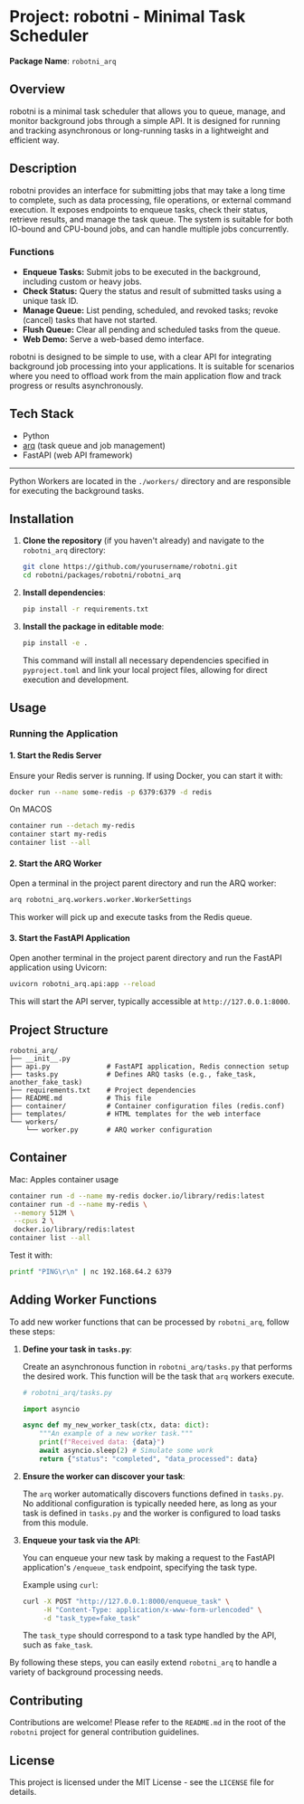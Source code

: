 # Project: robotni - Minimal Task Scheduler

**Package Name**: `robotni_arq`

## Overview

robotni is a minimal task scheduler that allows you to queue, manage, and monitor background jobs through a simple API. It is designed for running and tracking asynchronous or long-running tasks in a lightweight and efficient way.

## Description

robotni provides an interface for submitting jobs that may take a long time to complete, such as data processing, file operations, or external command execution. It exposes endpoints to enqueue tasks, check their status, retrieve results, and manage the task queue. The system is suitable for both IO-bound and CPU-bound jobs, and can handle multiple jobs concurrently.

### Functions

- **Enqueue Tasks:** Submit jobs to be executed in the background, including custom or heavy jobs.
- **Check Status:** Query the status and result of submitted tasks using a unique task ID.
- **Manage Queue:** List pending, scheduled, and revoked tasks; revoke (cancel) tasks that have not started.
- **Flush Queue:** Clear all pending and scheduled tasks from the queue.
- **Web Demo:** Serve a web-based demo interface.

robotni is designed to be simple to use, with a clear API for integrating background job processing into your applications. It is suitable for scenarios where you need to offload work from the main application flow and track progress or results asynchronously.

## Tech Stack

- Python
- [arq](https://github.com/python-arq/arq) (task queue and job management)
- FastAPI (web API framework)

---

Python Workers are located in the `./workers/` directory and are responsible for executing the background tasks.

## Installation

1. **Clone the repository** (if you haven't already) and navigate to the `robotni_arq` directory:

    ```bash
    git clone https://github.com/yourusername/robotni.git
    cd robotni/packages/robotni/robotni_arq
    ```

2. **Install dependencies**:

    ```bash
    pip install -r requirements.txt
    ```

3. **Install the package in editable mode**:

    ```bash
    pip install -e .
    ```

    This command will install all necessary dependencies specified in `pyproject.toml` and link your local project files, allowing for direct execution and development.

## Usage

### Running the Application

#### 1. Start the Redis Server

Ensure your Redis server is running. If using Docker, you can start it with:

```bash
docker run --name some-redis -p 6379:6379 -d redis
```

On MACOS

```bash
container run --detach my-redis
container start my-redis
container list --all
```

#### 2. Start the ARQ Worker

Open a terminal in the project parent directory and run the ARQ worker:

```bash
arq robotni_arq.workers.worker.WorkerSettings
```

This worker will pick up and execute tasks from the Redis queue.

#### 3. Start the FastAPI Application

Open another terminal in the project parent directory and run the FastAPI application using Uvicorn:

```bash
uvicorn robotni_arq.api:app --reload
```

This will start the API server, typically accessible at `http://127.0.0.1:8000`.

## Project Structure

```
robotni_arq/
├── __init__.py
├── api.py              # FastAPI application, Redis connection setup
├── tasks.py            # Defines ARQ tasks (e.g., fake_task, another_fake_task)
├── requirements.txt    # Project dependencies
├── README.md           # This file
├── container/          # Container configuration files (redis.conf)
├── templates/          # HTML templates for the web interface
└── workers/
    └── worker.py       # ARQ worker configuration
```

## Container

Mac: Apples container usage

```bash
container run -d --name my-redis docker.io/library/redis:latest
container run -d --name my-redis \
 --memory 512M \
 --cpus 2 \
 docker.io/library/redis:latest
container list --all
```

Test it with:

```bash
printf "PING\r\n" | nc 192.168.64.2 6379
```

## Adding Worker Functions

To add new worker functions that can be processed by `robotni_arq`, follow these steps:

1. **Define your task in `tasks.py`**:

    Create an asynchronous function in `robotni_arq/tasks.py` that performs the desired work. This function will be the task that `arq` workers execute.

    ```python
    # robotni_arq/tasks.py

    import asyncio

    async def my_new_worker_task(ctx, data: dict):
        """An example of a new worker task."""
        print(f"Received data: {data}")
        await asyncio.sleep(2) # Simulate some work
        return {"status": "completed", "data_processed": data}
    ```

2. **Ensure the worker can discover your task**:

    The `arq` worker automatically discovers functions defined in `tasks.py`. No additional configuration is typically needed here, as long as your task is defined in `tasks.py` and the worker is configured to load tasks from this module.

3. **Enqueue your task via the API**:

    You can enqueue your new task by making a request to the FastAPI application's `/enqueue_task` endpoint, specifying the task type.

    Example using `curl`:

    ```bash
    curl -X POST "http://127.0.0.1:8000/enqueue_task" \
         -H "Content-Type: application/x-www-form-urlencoded" \
         -d "task_type=fake_task"
    ```

    The `task_type` should correspond to a task type handled by the API, such as `fake_task`.

By following these steps, you can easily extend `robotni_arq` to handle a variety of background processing needs.

## Contributing

Contributions are welcome! Please refer to the `README.md` in the root of the `robotni` project for general contribution guidelines.

## License

This project is licensed under the MIT License - see the `LICENSE` file for details.
